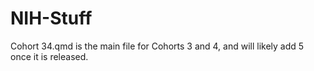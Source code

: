 # NIH-Stuff
Cohort 34.qmd is the main file for Cohorts 3 and 4, and will likely add 5 once it is released.
